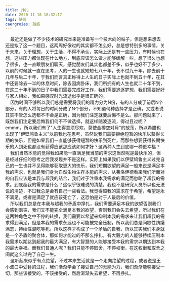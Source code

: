 ```yaml
---
title: 挣扎
date: 2020-11-16 18:32:17
tags: 随感
caergroies: 随感
---
```

&nbsp;&nbsp;&nbsp;&nbsp;最近还是做了不少技术的研究本来是准备写一个技术向的帖子，但是想来想去还是拟了这一个题目，这两周好像过的其实都不怎么好，总是想特别多的事情，关于未来，关于理想，关于生活，不得不承认，实际上还是有一些压力，有时候也在想，这些压力都体现在什么地方，到底应该怎么做才能够缓解一些，想了很久也想了很多，也一直跟朋友们聊天，感觉朋友们其实也都差不多，似乎也好不了多少，以前的时候就一直在思考，人的一生也就短短七八十年，长不过九十年，除去前十几年与后二十年，于我们而言真正称得上人生的日子实际上也就不到五十年，在其中还要除去一半的休息时间，除去因病卧床，我们所拥有的人生也就二十年不到，在这二十年不到的日子中我们需要完成好工作，我们需要追逐梦想，我们需要好好与家人相处，我如果感叹时光流逝似乎是很正确的。  
&nbsp;&nbsp;&nbsp;&nbsp;因为时间不够所以我们总是需要将我们的精力分为N份，有的人分成了前后N个部分，有的人将每日的时间分成了N个部分，不知道何种选择才是正确，又或者说其实不管怎么选都不不会是正确，因为我们注定就要后悔不是么。那问题就来了，既然我们注定要后悔我们何不不做选择，就这样随波逐流，得过且过呢？emmm，所以我们有了"人生得意须尽欢，莫使金樽空对月"的放荡，所以希腊也出现了"伊壁鸠鲁主义"以前我也在思考，虽然说我们需要拒绝短暂的快乐以获得长期的快乐，但是如果我们一直能够获得短暂的快乐到死亡，而那些想要获得长期快乐的人到死也都没有获得应该那应该如何才好？这两种人生到底哪一种更幸福？  
&nbsp;&nbsp;&nbsp;&nbsp;我们当然本能的觉得我如果能一直满足我当前的需求这当然呢是最快乐的，但是经过仔细的思考之后我发现并不是这样。实际上如果我们以伊壁鸠鲁主义过完自己的一生也并不见得能够获取更大的快乐，我们短期欲望的满足一般来说是满足本我的需求，也就是我们身为自然生物生存本能的需求，从弗洛伊德看来我们所面对的自我应该是本我与超我的结合，我们过于注重本我需求的满足而忽略了超我的需求。到底超我的需求是什么？这似乎很难说的清楚，我也不是研究人员所以也无法说的清楚，不过我总是会有自己一些看法。我觉得超我的需求在于希望，希望是永不满足，或者是满足了就应该死亡了，这恐怕是对于人最后的价值。  
&nbsp;&nbsp;&nbsp;&nbsp;所以我们总是在本我与超我的矛盾中挣扎，我们需要满足本我的欲望否则我们会感到沮丧，我们又不能完全满足本我的欲望，否则我们会失去希望，所以我们在这两种角色之中不停的转换，我们需要以希望来抑制本我的需求来让我们超我的需求得到满足，但是本我的需求永远也不可能被完全压制，所以我们总是间歇性踌躇满志，持续性混吃等死。所以这样才构成了一个矛盾的自我，所以其实我们本身就是一个矛盾的聚合体，那如何才能过的不那么挣扎，有大毅力的人能够持续压制本我需求以期达到超我的最大满足，有大智慧的人能够接受本我的需求以期达到本我的最大幸福。而我们普通人呢？我们只能不停取舍，不停权衡，在这权衡和取舍之间就这么过完了自己一生。  
&nbsp;&nbsp;&nbsp;&nbsp;这听起来似乎有点绝望，不过本来生活就是一个走向绝望的过程，或者说是王小波口中受锤的过程，我们渐渐学会了接受自己的无能为力，我们渐渐能够接受一切，那些该接受的，不该接受的，然后渐渐失去希望，不再挣扎。
